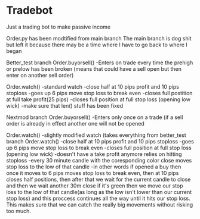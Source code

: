 # Tradebot
Just a trading bot to make passive income

Order.py has been modtified from main branch
The main branch is dog shit but left it because there may be a time where I have to go back to where I began

Better_test branch
Order.buyorsell() 
-Enters on trade every time the prehigh or prelow has been broken (means that could have a sell open but then enter on another sell order)
  
Order.watch()
-standard watch
-close half at 10 pips profit and 10 pips stoploss
-goes up 6 pips move stop loss to break even
-closes full postition at full take profit(25 pips)
-closes full position at full stop loss (opening low wick)
-make sure that len() stuff has been fixed
 
Nextmod branch
Order.buyorsell()
-Enters only once on a trade (if a sell order is already in effect another one will not be opened

Order.watch()
-slightly modified watch (takes everything from better_test branch Order.watch()
-close half at 10 pips profit and 10 pips stoploss
-goes up 6 pips move stop loss to break even
-closes full position at full stop loss (opening low wick)
-doesn't have a take profit anymore relies on hitting stoploss
-every 30 minute candle with the coresponding color close moves stop loss to the low of that candle
-in other words if opened a buy then once it moves to 6 pips moves stop loss to break even, then at 10 pips closes half positions, then after that we wait for the current candle to close and then we wait another 30m close if it's green then we move our stop loss to the low of that candle(as long as the low isn't lower than our current stop loss) and this proccess continues all the way until it hits our stop loss. This makes sure that we can catch the really big movements without risking too much.
